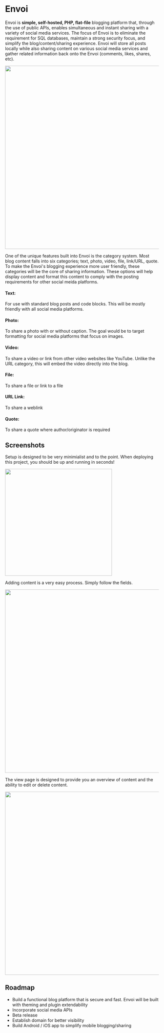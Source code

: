 # Envoi

Envoi is **simple, self-hosted, PHP, flat-file** blogging platform that, through the use of public APIs, enables simultaneous and instant sharing with a variety of social media services.  The focus of Envoi is to eliminate the requirement for SQL databases, maintain a strong security focus, and simplify the blog/content/sharing experience.  Envoi will store all posts locally while also sharing content on various social media services and gather related information back onto the Envoi (comments, likes, shares, etc).

<img src="https://github.com/xer0-1ne/envoi/blob/master/screenshots/envoi-mainpage.png" width="600" style="display: block; margin-left: auto; margin-right: auto;">

One of the unique features built into Envoi is the category system.  Most blog content falls into six categories; text, photo, video, file, link/URL, quote.  To make the Envoi's blogging experience more user friendly, these categories will be the core of sharing information.  These options will help display content and format this content to comply with the posting requirements for other social meida platforms.

#### Text:
For use with standard blog posts and code blocks.  This will be mostly friendly with all social media platforms.

#### Photo:
To share a photo with or without caption.  The goal would be to target formatting for social media platforms that focus on images.

#### Video:
To share a video or link from other video websites like YouTube.  Unlike the URL category, this will embed the video directly into the blog.

#### File:
To share a file or link to a file

#### URL Link:
To share a weblink

#### Quote:
To share a quote where author/originator is required

## Screenshots

Setup is designed to be very minimialist and to the point.  When deploying this project, you should be up and running in seconds!

<img src="https://github.com/xer0-1ne/envoi/blob/master/screenshots/setup.png" width="350" class="center">

Adding content is a very easy process.  Simply follow the fields.

<img src="https://github.com/xer0-1ne/envoi/blob/master/screenshots/add-content.png" width="600" class="center">

The view page is designed to provide you an overview of content and the ability to edit or delete content.

<img src="https://github.com/xer0-1ne/envoi/blob/master/screenshots/view-posts.png" width="600" class="center">

## Roadmap

 - Build a functional blog platform that is secure and fast.  Envoi will be built with theming and plugin extendability
 - Incorporate social media APIs
 - Beta release
 - Establish domain for better visibility
 - Build Android / iOS app to simplify mobile blogging/sharing 
